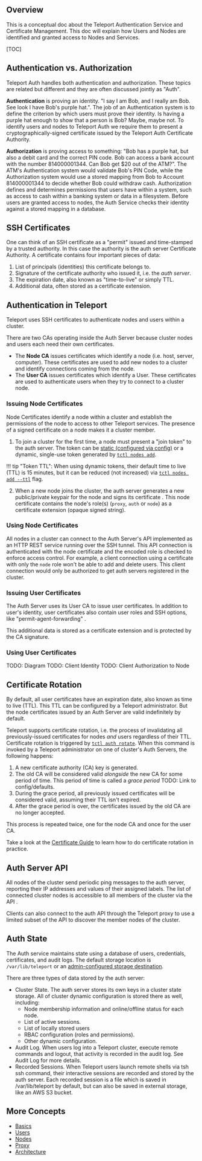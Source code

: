 ## Overview

This is a conceptual doc about the Teleport Authentication Service and Certificate Management. This doc will explain how Users and Nodes are identified and granted access to Nodes and Services.

[TOC]

## Authentication vs. Authorization

Teleport Auth handles both authentication and authorization. These topics are related but different and they are often discussed jointly as "Auth".

**Authentication** is proving an identity. "I say I am Bob, and I really am Bob. See look I have Bob's purple hat.". The job of an Authentication system is to define the criterion by which users must prove their identity. Is having a purple hat enough to show that a person is Bob? Maybe, maybe not. To identify users and nodes to Teleport Auth we require them to present a cryptographically-signed certificate issued by the Teleport Auth Certificate Authority.

**Authorization** is proving access to something: "Bob has a purple hat, but also a debit card and the correct PIN code. Bob can access a bank account with the number 814000001344. Can Bob get $20 out of the ATM?". The ATM's Authentication system would validate Bob's PIN Code, while the Authorization system would use a stored mapping from Bob to Account 814000001344 to decide whether Bob could withdraw cash. Authorization defines and determines permissions that users have within a system, such as access to cash within a banking system or data in a filesystem. Before users are granted access to nodes, the Auth Service checks their identity against a stored mapping in a database.

<!--TODO: Diagram-->

## SSH Certificates

One can think of an SSH certificate as a "permit" issued and time-stamped by a trusted authority. In this case the authority is the auth server Certificate Authority. A certificate contains four important pieces of data:

1. List of principals (identities) this certificate belongs to.
2. Signature of the certificate authority who issued it, i.e. the _auth server_.
3. The expiration date, also known as "time-to-live" or simply TTL.
4. Additional data, often stored as a certificate extension.

## Authentication in Teleport

Teleport uses SSH certificates to authenticate nodes and users within a cluster.

There are two CAs operating inside the Auth Server because cluster nodes and users each need their own certificates. <!--TODO: Explain this more-->

* The **Node CA** issues certificates which identify a node (i.e. host, server, computer). These certificates are used to add new nodes to a cluster and identify connections coming from the node.
* The **User CA** issues certificates which identify a User. These certificates are used to authenticate users when they try to connect to a cluster node.

### Issuing Node Certificates

Node Certificates identify a node within a cluster and establish the permissions of the node to access to other Teleport services. The presence of a signed certificate on a node makes it a cluster member.

<!--TODO Diagram of cluster join in the vein of others system graphics-->

1) To join a cluster for the first time, a node must present a "join token" to the auth server.
The token can be [static (configured via config)](../configuration) or a dynamic, single-use token generated by [`tctl nodes add`](../cli-docs/#tctl-nodes).

!!! tip "Token TTL":
    When using dynamic tokens, their default time to live (TTL) is 15 minutes, but it can be
    reduced (not increased) via [`tctl nodes add --ttl`](../cli-doocs/#tctl-nodes) flag.

2) When a new node joins the cluster, the auth server generates a new public/private keypair for
the node and signs its certificate <!--where is it stored?-->. This node certificate contains the node's role(s) (`proxy`, `auth` or `node`) as a certificate extension (opaque signed string).

### Using Node Certificates

All nodes in a cluster can connect to the Auth Server's API <!--Docs about this--> implemented as an HTTP REST service running over the SSH tunnel. This API connection is authenticated with the node certificate and the encoded role is checked to enforce access control. For example, a client connection using a certificate with only the `node` role won't be able to add and delete users. This client connection would only be authorized to get auth servers registered in the cluster.

### Issuing User Certificates

The Auth Server uses its User CA to issue user certificates. In addition to
user's identity, user certificates also contain user roles and SSH options,
like "permit-agent-forwarding" <!--TODO: link to config/set options here-->.

This additional data is stored as a certificate extension and is protected by the CA
signature.

### Using User Certificates

TODO: Diagram
TODO: Client Identity
TODO: Client Authorization to Node

## Certificate Rotation

By default, all user certificates have an expiration date, also known as time to
live (TTL). This TTL can be configured by a Teleport administrator. But the
node certificates issued by an Auth Server are valid indefinitely by default.

Teleport supports certificate rotation, i.e. the process of invalidating all previously-issued certificates for nodes _and_ users regardless of their TTL. Certificate rotation is
triggered by [`tctl auth rotate`](../cli-docs/#tctl-auth). When this command is invoked by a Teleport administrator on one of cluster's Auth Servers, the following happens:

1. A new certificate authority (CA) key is generated.
2. The old CA will be considered valid _alongside_ the new CA for some period of
  time. This period of time is called a _grace period_ TODO: Link to config/defaults.
3. During the grace period, all previously issued certificates will be considered
  valid, assuming their TTL isn't expired.
4. After the grace period is over, the certificates issued by the old CA are no
  longer accepted.

This process is repeated twice, one for the node CA and once for the user CA.

Take a look at the [Certificate Guide](../guides/certificate-rotation) to learn how to do certificate rotation in practice.

## Auth Server API

<!--TODO-->

All nodes of the cluster send periodic ping messages to the auth server, reporting their
IP addresses and values of their assigned labels. The list of connected cluster nodes is accessible
to all members of the cluster via the API <!--TODO: Document this-->.

Clients can also connect to the auth API through the Teleport proxy to use a limited subset of the API to discover the member nodes of the cluster.

## Auth State

<!--When the Auth Service starts for the first time, it generates a public/private keypair and stores it in the configurable key storage.-->

The Auth service maintains state using a database of users, credentials, certificates, and audit logs. The default storage location is `/var/lib/teleport` or an [admin-configured storage destination](../guides/production#storage).

There are three types of data stored by the auth server:

* Cluster State. The auth server stores its own keys in a cluster state storage. All of cluster dynamic configuration is stored there as well, including:
    * Node membership information and online/offline status for each node.
    * List of active sessions.
    * List of locally stored users
    * RBAC configuration (roles and permissions).
    * Other dynamic configuration.
* Audit Log. When users log into a Teleport cluster, execute remote commands and logout, that activity is recorded in the audit log. See Audit Log for more details.
* Recorded Sessions. When Teleport users launch remote shells via tsh ssh command, their interactive sessions are recorded and stored by the auth server. Each recorded session is a file which is saved in /var/lib/teleport by default, but can also be saved in external storage, like an AWS S3 bucket.


## More Concepts

* [Basics](./basics)
* [Users](./users)
* [Nodes](./nodes)
* [Proxy](./proxy)
* [Architecture](./architecture)